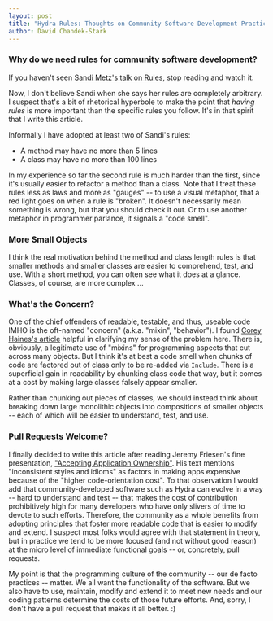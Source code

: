 ```yaml
---
layout: post
title: "Hydra Rules: Thoughts on Community Software Development Practices"
author: David Chandek-Stark
---
```


### Why do we need rules for community software development?

If you haven't seen [Sandi Metz's talk on Rules](https://youtu.be/npOGOmkxuio), stop reading and watch it.

Now, I don't believe Sandi when she says her rules are completely arbitrary.  I suspect that's a bit of rhetorical hyperbole to make the point that *having rules* is more important than the specific rules you follow.  It's in that spirit that I write this article.

Informally I have adopted at least two of Sandi's rules: 

- A method may have no more than 5 lines
- A class may have no more than 100 lines

In my experience so far the second rule is much harder than the first, since it's usually easier to refactor a method than a class.  Note that I treat these rules less as laws and more as "gauges" -- to use a visual metaphor, that a red light goes on when a rule is "broken".  It doesn't necessarily mean something is wrong, but that you should check it out.  Or to use another metaphor in programmer parlance, it signals a "code smell".

### More Small Objects

I think the real motivation behind the method and class length rules is that smaller methods and smaller classes are easier to comprehend, test, and use.  With a short method, you can often see what it does at a glance.  Classes, of course, are more complex ...

### What's the Concern?

One of the chief offenders of readable, testable, and thus, useable code IMHO is the oft-named "concern" (a.k.a. "mixin", "behavior").  I found [Corey Haines's article](http://blog.coreyhaines.com/2012/12/why-i-dont-use-activesupportconcern.html) helpful in clarifying my sense of the problem here.  There is, obviously, a legitimate use of "mixins" for programming aspects that cut across many objects.  But I think it's at best a code smell when chunks of code are factored out of class only to be re-added via `Include`.  There is a superficial gain in readability by chunking class code that way, but it comes at a cost by making large classes falsely appear smaller.  

Rather than chunking out pieces of classes, we should instead think about breaking down large monolithic objects into compositions of smaller objects -- each of which will be easier to understand, test, and use.

### Pull Requests Welcome?

I finally decided to write this article after reading Jeremy Friesen's fine presentation, ["Accepting Application Ownership"](https://docs.google.com/presentation/d/1TvjNVuQyEOwrITIgcd7J2HMV5BvgG-XRqqGGVtrW4tY/edit?usp=sharing). His text mentions "inconsistent styles and idioms" as factors in making apps expensive because of the "higher code-orientation cost".  To that observation I would add that community-developed software such as Hydra can evolve in a way -- hard to understand and test -- that makes the cost of contribution prohibitively high for many developers who have only slivers of time to devote to such efforts.  Therefore, the community as a whole benefits from adopting principles that foster more readable code that is easier to modify and extend.  I suspect most folks would agree with that statement in theory, but in practice we tend to be more focused (and not without good reason) at the micro level of immediate functional goals -- or, concretely, pull requests.

My point is that the programming culture of the community -- our de facto practices -- matter.  We all want the functionality of the software.  But we also have to use, maintain, modify and extend it to meet new needs and our coding patterns determine the costs of those future efforts.  And, sorry, I don't have a pull request that makes it all better. :)
